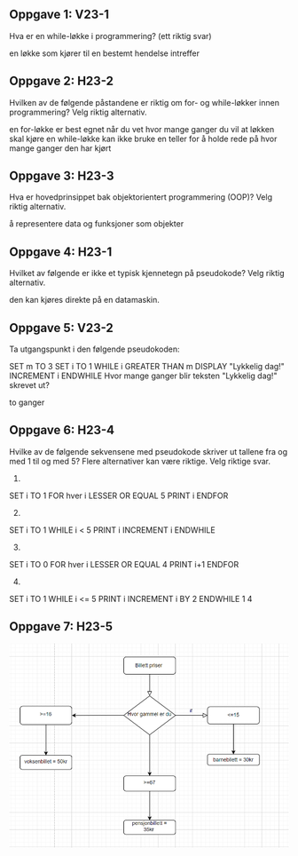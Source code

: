 ## Oppgave 1: V23-1
Hva er en while-løkke i programmering? (ett riktig svar)

 en løkke som kjører til en bestemt hendelse intreffer

## Oppgave 2: H23-2
Hvilken av de følgende påstandene er riktig om for- og while-løkker innen programmering? Velg riktig alternativ.

 en for-løkke er best egnet når du vet hvor mange ganger du vil at løkken skal kjøre
 en while-løkke kan ikke bruke en teller for å holde rede på hvor mange ganger den har kjørt

## Oppgave 3: H23-3

Hva er hovedprinsippet bak objektorientert programmering (OOP)? Velg riktig alternativ.

 å representere data og funksjoner som objekter

## Oppgave 4: H23-1
Hvilket av følgende er ikke et typisk kjennetegn på pseudokode? Velg riktig alternativ.

 den kan kjøres direkte på en datamaskin.

## Oppgave 5: V23-2

Ta utgangspunkt i den følgende pseudokoden:

SET m TO 3
SET i TO 1
WHILE i GREATER THAN m
  DISPLAY "Lykkelig dag!"
  INCREMENT i
ENDWHILE
Hvor mange ganger blir teksten "Lykkelig dag!" skrevet ut?

 to ganger

## Oppgave 6: H23-4

Hvilke av de følgende sekvensene med pseudokode skriver ut tallene fra og med 1 til og med 5? Flere alternativer kan være riktige. Velg riktige svar.

1.
SET i TO 1
FOR hver i LESSER OR EQUAL 5
  PRINT i
ENDFOR

2.
SET i TO 1
WHILE i < 5
  PRINT i
  INCREMENT i 
ENDWHILE

3.
SET i TO 0
FOR hver i LESSER OR EQUAL 4
  PRINT i+1
ENDFOR

4.
SET i TO 1
WHILE i <= 5
  PRINT i
  INCREMENT i BY 2
ENDWHILE
 1
 4

## Oppgave 7: H23-5

![Alt text](image.png)
